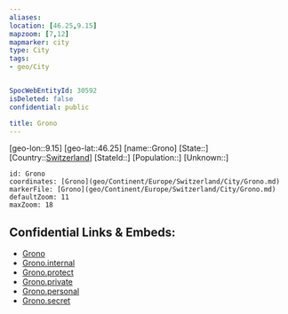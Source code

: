 ```yaml
---
aliases: 
location: [46.25,9.15]
mapzoom: [7,12] 
mapmarker: city 
type: City
tags:
- geo/City


SpocWebEntityId: 30592
isDeleted: false
confidential: public

title: Grono
---
```

[geo-lon::9.15]
[geo-lat::46.25]
[name::Grono]
[State::]
[Country::[Switzerland](geo/Continent/Europe/Switzerland.md)]
[StateId::]
[Population::]
[Unknown::]


```leaflet
id: Grono
coordinates: [Grono](geo/Continent/Europe/Switzerland/City/Grono.md)
markerFile: [Grono](geo/Continent/Europe/Switzerland/City/Grono.md)
defaultZoom: 11 
maxZoom: 18
```


## Confidential Links & Embeds: 
- [Grono](../../../../../../_public/geo/Continent/Europe/Switzerland/City/Grono.md) 
- [Grono.internal](../../../../../../_internal/geo/Continent/Europe/Switzerland/City/Grono.internal.md) 
- [Grono.protect](../../../../../../_protect/geo/Continent/Europe/Switzerland/City/Grono.protect.md) 
- [Grono.private](../../../../../../_private/geo/Continent/Europe/Switzerland/City/Grono.private.md) 
- [Grono.personal](../../../../../../_personal/geo/Continent/Europe/Switzerland/City/Grono.personal.md) 
- [Grono.secret](../../../../../../_secret/geo/Continent/Europe/Switzerland/City/Grono.secret.md) 

